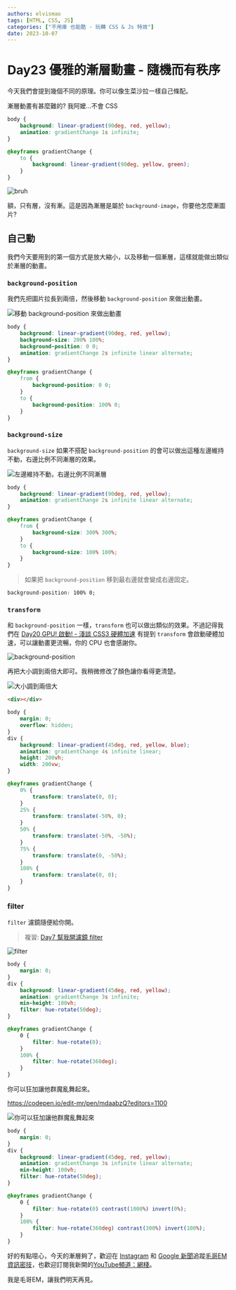 ```yaml
---
authors: elvismao
tags: [HTML, CSS, JS]
categories: ["不用庫 也能酷 - 玩轉 CSS & Js 特效"]
date: 2023-10-07
---
```


# Day23 優雅的漸層動畫 - 隨機而有秩序

今天我們會提到幾個不同的原理。你可以像生菜沙拉一樣自己條配。

漸層動畫有甚麼難的? 我阿嬤...不會 CSS

```css
body {
    background: linear-gradient(90deg, red, yellow);
    animation: gradientChange 1s infinite;
}

@keyframes gradientChange {
    to {
        background: linear-gradient(90deg, yellow, green);
    }
}
```

![bruh](bruh.gif)

額，只有層，沒有漸。這是因為漸層是屬於 `background-image`，你要他怎麼漸圖片?

## 自己動

我們今天要用到的第一個方式是放大縮小，以及移動一個漸層，這樣就能做出類似於漸層的動畫。

### `background-position`

我們先把圖片拉長到兩倍，然後移動 `background-position` 來做出動畫。

![移動 `background-position` 來做出動畫](position.gif)

```css
body {
    background: linear-gradient(90deg, red, yellow);
    background-size: 200% 100%;
    background-position: 0 0;
    animation: gradientChange 2s infinite linear alternate;
}

@keyframes gradientChange {
    from {
        background-position: 0 0;
    }
    to {
        background-position: 100% 0;
    }
}
```

### `background-size`

`background-size` 如果不搭配 `background-position` 的會可以做出這種左邊維持不動，右邊比例不同漸層的效果。

![左邊維持不動，右邊比例不同漸層](size.gif)

```css
body {
    background: linear-gradient(90deg, red, yellow);
    animation: gradientChange 2s infinite linear alternate;
}

@keyframes gradientChange {
    from {
        background-size: 300% 300%;
    }
    to {
        background-size: 100% 100%;
    }
}
```

> 如果把 `background-position` 移到最右邊就會變成右邊固定。

```css
background-position: 100% 0;
```

### `transform`

和 `background-position` 一樣，`transform` 也可以做出類似的效果。不過記得我們在 [Day20 GPU! 啟動! - 淺談 CSS3 硬體加速](https://ithelp.ithome.com.tw/articles/10333947) 有提到 `transform` 會啟動硬體加速，可以讓動畫更流暢，你的 CPU 也會感謝你。

![background-position](transform.gif)

再把大小調到兩倍大即可。我稍微修改了顏色讓你看得更清楚。

![大小調到兩倍大](transformX2.gif)

```html
<div></div>
```

```css
body {
    margin: 0;
    overflow: hidden;
}
div {
    background: linear-gradient(45deg, red, yellow, blue);
    animation: gradientChange 4s infinite linear;
    height: 200vh;
    width: 200vw;
}

@keyframes gradientChange {
    0% {
        transform: translate(0, 0);
    }
    25% {
        transform: translate(-50%, 0);
    }
    50% {
        transform: translate(-50%, -50%);
    }
    75% {
        transform: translate(0, -50%);
    }
    100% {
        transform: translate(0, 0);
    }
}
```

### filter

`filter` 濾鏡隨便給你開。

> 複習: [Day7 幫我開濾鏡 filter ](https://ithelp.ithome.com.tw/articles/10323423)

![filter](hue.gif)

```css
body {
    margin: 0;
}
div {
    background: linear-gradient(45deg, red, yellow);
    animation: gradientChange 3s infinite;
    min-height: 100vh;
    filter: hue-rotate(50deg);
}

@keyframes gradientChange {
    0 {
        filter: hue-rotate(0);
    }
    100% {
        filter: hue-rotate(360deg);
    }
}
```

你可以狂加讓他群魔亂舞起來。

https://codepen.io/edit-mr/pen/mdaabzQ?editors=1100

![你可以狂加讓他群魔亂舞起來](final.gif)

```css
body {
    margin: 0;
}
div {
    background: linear-gradient(45deg, red, yellow);
    animation: gradientChange 3s infinite linear alternate;
    min-height: 100vh;
    filter: hue-rotate(50deg);
}

@keyframes gradientChange {
    0 {
        filter: hue-rotate(0) contrast(1000%) invert(0%);
    }
    100% {
        filter: hue-rotate(360deg) contrast(300%) invert(100%);
    }
}
```

好的有點噁心，今天的漸層夠了，歡迎在 [Instagram](https://www.instagram.com/emtech.cc) 和 [Google 新聞](https://news.google.com/publications/CAAqBwgKMKXLvgswsubVAw?ceid=TW:zh-Hant&oc=3)追蹤[毛哥EM資訊密技](https://emtech.cc/)，也歡迎訂閱我新開的[YouTube頻道：網棧](https://www.youtube.com/@webpallet)。

我是毛哥EM，讓我們明天再見。
